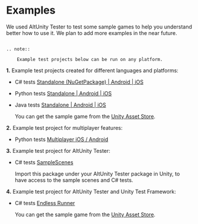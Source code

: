 # Examples

We used AltUnity Tester to test some sample games to help you understand better how to use it.
We plan to add more examples in the near future.

```eval_rst

.. note::

    Example test projects below can be run on any platform.

```

**1.** Example test projects created for different languages and platforms:

* C# tests [Standalone (NuGetPackage) | ](https://gitlab.com/altom/altunity/examples/alttrashcat-tests-csharp)[Android | ](https://gitlab.com/altom/altunity/examples/android-build-with-csharp-tests)[iOS](https://gitlab.com/altom/altunity/examples/ios-build-with-csharp-tests)
* Python tests [Standalone | ](https://gitlab.com/altom/altunity/examples/standalone-build-with-python-tests)[Android | ](https://gitlab.com/altom/altunity/examples/alttrashcat-tests-python)[iOS ](https://gitlab.com/altom/altunity/examples/ios-build-with-python-tests)
* Java tests [Standalone | ](https://gitlab.com/altom/altunity/examples/standalone-and-android-build-with-java-tests)[Android | ](https://gitlab.com/altom/altunity/examples/standalone-and-android-build-with-java-tests)[iOS](https://gitlab.com/altom/altunity/examples/alttrashcat-tests---java)

    You can get the sample game from the [Unity Asset Store](https://assetstore.unity.com/packages/essentials/tutorial-projects/endless-runner-sample-game-87901).

**2.** Example test project for multiplayer features:

* Python tests [Multiplayer iOS / Android](https://gitlab.com/altom/altunity/examples/alttanksmultiplayer-test-python)

<!--
**3.** Example test project for AltUnity Pro Alpha:

* C# tests [WebGL](https://gitlab.com/altom/altunity/examples/altunity-pro-alpha-example)

    You can get the sample game from the [Unity Asset Store](https://assetstore.unity.com/packages/essentials/tutorial-projects/tanks-tutorial-46209).
 -->

**3.** Example test project for AltUnity Tester:

* C# tests [SampleScenes](https://altom.gitlab.io/altunity/altunitytester/SampleScenes/SampleScenes.unitypackage)

    Import this package under your AltUnity Tester package in Unity, to have access to the sample scenes and C# tests.

**4.** Example test project for AltUnity Tester and Unity Test Framework:

* C# tests [Endless Runner](https://gitlab.com/altom/altunity/examples/unity-test-runner)

    You can get the sample game from the [Unity Asset Store](https://assetstore.unity.com/packages/essentials/tutorial-projects/endless-runner-sample-game-87901).

